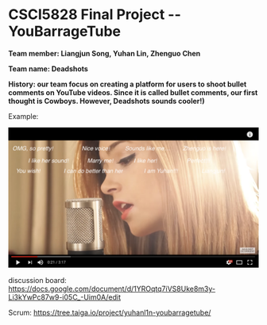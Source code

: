 # CSCI5828 Final Project -- YouBarrageTube
**Team member: Liangjun Song, Yuhan Lin, Zhenguo Chen**

**Team name: Deadshots**

**History: our team focus on creating a platform for users to shoot bullet comments on YouTube videos. Since it is called bullet comments, our first thought is Cowboys. However, Deadshots sounds cooler!)**

Example:

![](img/demo.png)

discussion board: https://docs.google.com/document/d/1YROqtq7iVS8Uke8m3y-Li3kYwPc87w9-i05C_-Uim0A/edit

Scrum: https://tree.taiga.io/project/yuhanl1n-youbarragetube/

